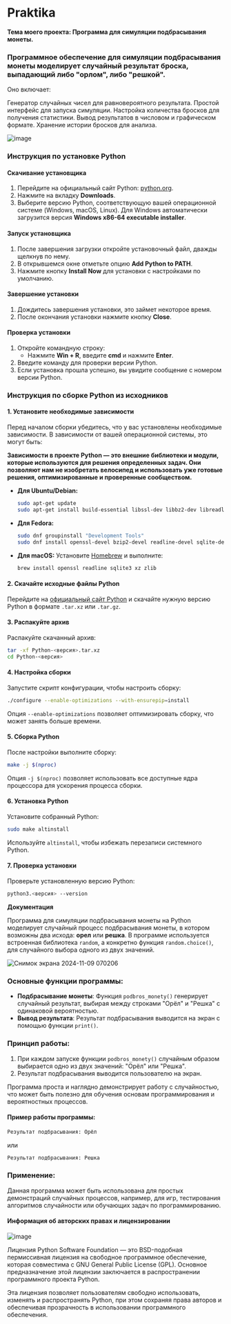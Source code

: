 # Praktika
**Тема моего проекта: Программа для симуляции подбрасывания монеты.**

### Программное обеспечение для симуляции подбрасывания монеты моделирует случайный результат броска, выпадающий либо "орлом", либо "решкой". 

Оно включает:

Генератор случайных чисел для равновероятного результата.
Простой интерфейс для запуска симуляции.
Настройка количества бросков для получения статистики.
Вывод результатов в числовом и графическом формате.
Хранение истории бросков для анализа.

![image](https://github.com/user-attachments/assets/a436fec6-43bb-4284-977c-fc36386f931c)

### Инструкция по установке Python

#### Скачивание установщика

1. Перейдите на официальный сайт Python: [python.org](https://www.python.org/).
2. Нажмите на вкладку **Downloads**.
3. Выберите версию Python, соответствующую вашей операционной системе (Windows, macOS, Linux). Для Windows автоматически загрузится версия **Windows x86-64 executable installer**.

#### Запуск установщика

1. После завершения загрузки откройте установочный файл, дважды щелкнув по нему.
2. В открывшемся окне отметьте опцию **Add Python to PATH**.
3. Нажмите кнопку **Install Now** для установки с настройками по умолчанию.

#### Завершение установки

1. Дождитесь завершения установки, это займет некоторое время.
2. После окончания установки нажмите кнопку **Close**.

#### Проверка установки

1. Откройте командную строку:
   - Нажмите **Win + R**, введите **cmd** и нажмите **Enter**.
2. Введите команду для проверки версии Python.
3. Если установка прошла успешно, вы увидите сообщение с номером версии Python.

### Инструкция по сборке Python из исходников

#### 1. Установите необходимые зависимости

Перед началом сборки убедитесь, что у вас установлены необходимые зависимости. В зависимости от вашей операционной системы, это могут быть:

**Зависимости в проекте Python — это внешние библиотеки и модули, которые используются для решения определенных задач. Они позволяют нам не изобретать велосипед и использовать уже готовые решения, оптимизированные и проверенные сообществом.**   

- **Для Ubuntu/Debian:**
  ```bash
  sudo apt-get update
  sudo apt-get install build-essential libssl-dev libbz2-dev libreadline-dev libsqlite3-dev libgdbm-dev liblzma-dev zlib1g-dev
  ```

- **Для Fedora:**
  ```bash
  sudo dnf groupinstall "Development Tools"
  sudo dnf install openssl-devel bzip2-devel readline-devel sqlite-devel xz-devel
  ```

- **Для macOS:**
  Установите [Homebrew](https://brew.sh/) и выполните:
  ```bash
  brew install openssl readline sqlite3 xz zlib
  ```

#### 2. Скачайте исходные файлы Python

Перейдите на [официальный сайт Python](https://www.python.org/downloads/source/) и скачайте нужную версию Python в формате `.tar.xz` или `.tar.gz`.

#### 3. Распакуйте архив

Распакуйте скачанный архив:
```bash
tar -xf Python-<версия>.tar.xz
cd Python-<версия>
```

#### 4. Настройка сборки

Запустите скрипт конфигурации, чтобы настроить сборку:
```bash
./configure --enable-optimizations --with-ensurepip=install
```
Опция `--enable-optimizations` позволяет оптимизировать сборку, что может занять больше времени.

#### 5. Сборка Python

После настройки выполните сборку:
```bash
make -j $(nproc)
```
Опция `-j $(nproc)` позволяет использовать все доступные ядра процессора для ускорения процесса сборки.

#### 6. Установка Python

Установите собранный Python:
```bash
sudo make altinstall
```
Используйте `altinstall`, чтобы избежать перезаписи системного Python.

#### 7. Проверка установки

Проверьте установленную версию Python:
```bash
python3.<версия> --version
```

**Документация**

Программа для симуляции подбрасывания монеты на Python моделирует случайный процесс подбрасывания монеты, в котором возможны два исхода: **орел** или **решка**. В программе используется встроенная библиотека `random`, а конкретно функция `random.choice()`, для случайного выбора одного из двух значений.

![Снимок экрана 2024-11-09 070206](https://github.com/user-attachments/assets/174586a6-2ade-4fcb-b6e3-51602eb81623)


### Основные функции программы:
- **Подбрасывание монеты**: Функция `podbros_monety()` генерирует случайный результат, выбирая между строками "Орёл" и "Решка" с одинаковой вероятностью.
- **Вывод результата**: Результат подбрасывания выводится на экран с помощью функции `print()`.

### Принцип работы:
1. При каждом запуске функции `podbros_monety()` случайным образом выбирается одно из двух значений: "Орёл" или "Решка".
2. Результат подбрасывания выводится пользователю на экран.

Программа проста и наглядно демонстрирует работу с случайностью, что может быть полезно для обучения основам программирования и вероятностных процессов.

#### Пример работы программы:
```python
Результат подбрасывания: Орёл
```
или
```python
Результат подбрасывания: Решка
```

### Применение:
Данная программа может быть использована для простых демонстраций случайных процессов, например, для игр, тестирования алгоритмов случайности или обучающих задач по программированию.

#### Информация об авторских правах и лицензировании

![image](https://github.com/user-attachments/assets/1e05ac93-3453-4f9f-8c80-3dc2d9a91d01)

Лицензия Python Software Foundation — это BSD-подобная пермиссивная лицензия на свободное программное обеспечение, которая совместима с GNU General Public License (GPL). Основное предназначение этой лицензии заключается в распространении программного проекта Python.

Эта лицензия позволяет пользователям свободно использовать, изменять и распространять Python, при этом сохраняя права авторов и обеспечивая прозрачность в использовании программного обеспечения.
